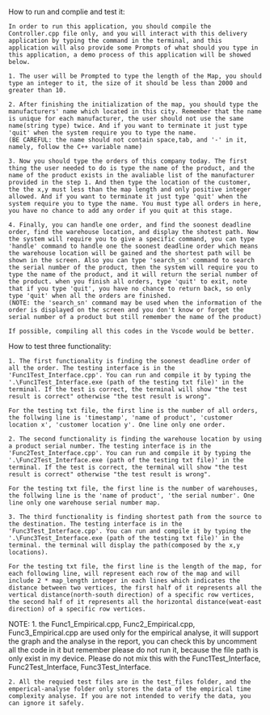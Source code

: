 How to run and complie and test it:

    In order to run this application, you should compile the Controller.cpp file only, and you will interact with this delivery application by typing the command in the terminal, and this application will also provide some Prompts of what should you type in this application, a demo process of this application will be showed below.

    1. The user will be Prompted to type the length of the Map, you should type an integer to it, the size of it should be less than 2000 and greater than 10.

    2. After finishing the initialization of the map, you should type the manufacturers' name which located in this city. Remember that the name is unique for each manufacturer, the user should not use the same name(string type) twice. And if you want to terminate it just type 'quit' when the system require you to type the name.
    (BE CAREFUL: the name should not contain space,tab, and '-' in it, namely, follow the C++ variable name)

    3. Now you should type the orders of this company today. The first thing the user needed to do is type the name of the product, and the name of the product exists in the avaliable list of the manufacturer provided in the step 1. And then type the location of the customer, the the x,y must less than the map length and only positive integer allowed. And if you want to terminate it just type 'quit' when the system require you to type the name. You must type all orders in here, you have no chance to add any order if you quit at this stage. 

    4. Finally, you can handle one order, and find the soonest deadline order, find the warehouse location, and display the shotest path. Now the system will require you to give a specific command, you can type 'handle' command to handle one the soonest deadline order which means the warehouse location will be gained and the shortest path will be shown in the screen. Also you can type 'search_sn' command to search the serial number of the product, then the system will require you to type the name of the product, and it will return the serial number of the product. when you finish all orders, type 'quit' to exit, note that if you type 'quit', you have no chance to return back, so only type 'quit' when all the orders are finished.
    (NOTE: the 'search_sn' command may be used when the information of the order is displayed on the screen and you don't know or forget the serial number of a product but still remember the name of the product)

    If possible, compiling all this codes in the Vscode would be better.

How to test three functionality:

    1. The first functionality is finding the soonest deadline order of all the order. The testing interface is in the 'Func1Test_Interface.cpp'. You can run and compile it by typing the  '.\Func1Test_Interface.exe (path of the testing txt file)' in the terminal. If the test is correct, the terminal will show "the test result is correct" otherwise "the test result is wrong".
    
    For the testing txt file, the first line is the number of all orders, the follwing line is 'timestamp', 'name of product', 'customer location x', 'customer location y'. One line only one order.

    2. The second functionality is finding the warehouse location by using a product serial number. The testing interface is in the 'Func2Test_Interface.cpp'. You can run and compile it by typing the  '.\Func2Test_Interface.exe (path of the testing txt file)' in the terminal. If the test is correct, the terminal will show "the test result is correct" otherwise "the test result is wrong".
    
    For the testing txt file, the first line is the number of warehouses, the follwing line is the 'name of product', 'the serial number'. One line only one warehouse serial number map.

    3. The third functionality is finding shortest path from the source to the destination. The testing interface is in the 'Func3Test_Interface.cpp'. You can run and compile it by typing the  '.\Func3Test_Interface.exe (path of the testing txt file)' in the terminal. the terminal will display the path(composed by the x,y locations). 
    
    For the testing txt file, the first line is the length of the map, for each following line, will represent each row of the map and will include 2 * map_length integer in each lines which indicates the distance between two vertices, the first half of it represents all the vertical distance(north-south direction) of a specific row vertices, the second half of it represents all the horizontal distance(weat-east direction) of a specific row vertices.

NOTE:
    1. the Func1_Empirical.cpp, Func2_Empirical.cpp, Func3_Empirical.cpp are used only for the empirical analyse, it will support the graph and the analyse in the report, you can check this by uncomment all the code in it but remember please do not run it, because the file path is only exist in my device. Please do not mix this with the Func1Test_Interface, Func2Test_Interface, Func3Test_Interface.

    2. All the requied test files are in the test_files folder, and the emperical-analyse folder only stores the data of the empirical time complexity analyse. If you are not intended to verify the data, you can ignore it safely.

 
 